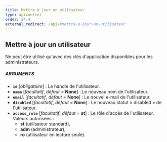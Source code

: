 ```yaml
---
title: Mettre à jour un utilisateur
type: apicontent
order: 24.4
external_redirect: /api/#mettre-a-jour-un-utilisateur
---
```


## Mettre à jour un utilisateur
Ne peut être utilisé qu'avec des clés d'application disponibles pour les administrateurs.

##### ARGUMENTS
* **`id`** [*obligatoire*] :
    Le handle de l'utilisateur.
* **`name`** [*facultatif*, *défaut* = **None**] :
    Le nouveau nom de l'utilisateur.
* **`email`** [*facultatif*, *défaut* = **None**] :
    Le nouvel e-mail de l'utilisateur.
* **`disabled`** [*facultatif*, *défaut* = **None**] :
    Le nouveau statut « disabled » de l'utilisateur.
* **`access_role`** [*facultatif*, *défaut* = **st**] :
    Le rôle d'accès de l'utilisateur. Valeurs autorisées :
    *  **st** (utilisateur standard), 
    *  **adm** (administrateur),
    *  **ro** (utilisateur en lecture seule).  

